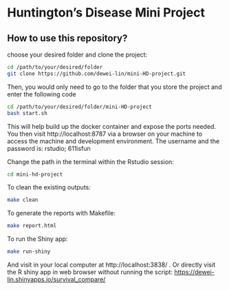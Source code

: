 # Huntington’s Disease Mini Project

##  How to use this repository?

choose your desired folder and clone the project:

```bash
cd /path/to/your/desired/folder
git clone https://github.com/dewei-lin/mini-HD-project.git
```

Then, you would only need to go to the folder that you store the project and enter the following code 

```bash
cd /path/to/your/desired/folder/mini-HD-project
bash start.sh
```

This will help build up the docker container and expose the ports needed. You then visit http://localhost:8787 via a browser on your machine to access the machine and development environment. The username and the password is: rstudio; 611isfun

Change the path in the terminal within the Rstudio session:

```bash
cd mini-hd-project
```

To clean the existing outputs:

```bash
make clean
```

To generate the reports with Makefile:

```bash
make report.html
```

To run the Shiny app:

```bash
make run-shiny
```

And visit in your local computer at http://localhost:3838/ . Or directly visit the R shiny app in web browser without running the script: https://dewei-lin.shinyapps.io/survival_compare/ 


